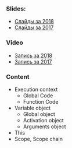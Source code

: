 ### Slides:
- [Слайды за 2018](https://kirilknysh.github.io/js-functions-talk/#/)
- [Слайды за 2017](http://slides.com/anna_protasevich/functions#/)

### Video
- [Запись за 2018](https://www.youtube.com/watch?v=h5o_tgEMKxY)
- [Запись за 2017](https://youtu.be/kbhiRFwFZbU)

### Content
- Execution context
	- Global Code
	- Function Code
- Variable object
    - Global object
    - Activation object
    - Arguments object
- This  
- Scope, Scope chain
